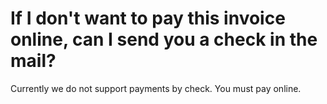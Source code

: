 # If I don't want to pay this invoice online, can I send you a check in the mail?

Currently we do not support payments by check. You must pay online.
